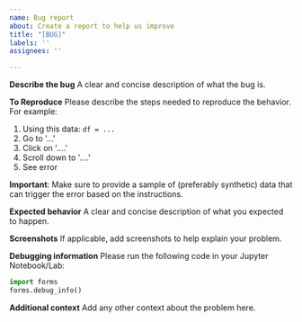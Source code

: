 ```yaml
---
name: Bug report
about: Create a report to help us improve
title: "[BUG]"
labels: ''
assignees: ''

---
```


**Describe the bug**
A clear and concise description of what the bug is.

**To Reproduce**
Please describe the steps needed to reproduce the behavior. For example:
1. Using this data: `df = ...`
2. Go to '...'
3. Click on '....'
4. Scroll down to '....'
5. See error

**Important**: Make sure to provide a sample of (preferably synthetic) data 
that can trigger the error based on the instructions.

**Expected behavior**
A clear and concise description of what you expected to happen.

**Screenshots**
If applicable, add screenshots to help explain your problem.

**Debugging information**
Please run the following code in your Jupyter Notebook/Lab:

```python
import forms
forms.debug_info()
```

**Additional context**
Add any other context about the problem here.
